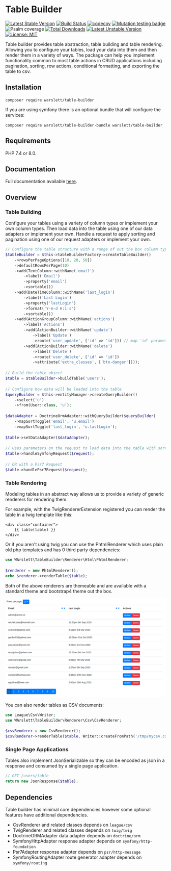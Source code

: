 # Table Builder
[![Latest Stable Version](https://poser.pugx.org/warslett/table-builder/v)](//packagist.org/packages/warslett/table-builder)
[![Build Status](https://circleci.com/gh/warslett/table-builder.png?style=shield)](https://circleci.com/gh/warslett/table-builder)
[![codecov](https://codecov.io/gh/warslett/table-builder/branch/master/graph/badge.svg?token=TLPUHTMP2E)](https://codecov.io/gh/warslett/table-builder)
[![Mutation testing badge](https://img.shields.io/endpoint?style=flat&url=https%3A%2F%2Fbadge-api.stryker-mutator.io%2Fgithub.com%2Fwarslett%2Ftable-builder%2Fmaster)](https://dashboard.stryker-mutator.io/reports/github.com/warslett/table-builder/master)
![Psalm coverage](https://shepherd.dev/github/warslett/table-builder/coverage.svg)
[![Total Downloads](https://poser.pugx.org/warslett/table-builder/downloads)](//packagist.org/packages/warslett/table-builder)
[![Latest Unstable Version](https://poser.pugx.org/warslett/table-builder/v/unstable)](//packagist.org/packages/warslett/table-builder)
[![License: MIT](https://img.shields.io/badge/License-MIT-green.svg)](https://opensource.org/licenses/MIT)

Table builder provides table abstraction, table building and table rendering. Allowing you to configure your tables,
load your data into them and then render them in a variety of ways. The package can help you implement functionality
common to most table actions in CRUD applications including pagination, sorting, row actions, conditional formatting,
and exporting the table to csv.

## Installation
`composer require warslett/table-builder`

If you are using symfony there is an optional bundle that will configure the services:

`composer require warslett/table-builder-bundle warslett/table-builder`

## Requirements
PHP 7.4 or 8.0.

## Documentation
Full documentation available [here](https://github.com/warslett/table-builder/blob/master/docs/en/index.md).

## Overview

### Table Building
Configure your tables using a variety of column types or implement your own column types. Then load data into the table
using one of our data adapters or implement your own. Handle a request to apply sorting and pagination using one of our
request adapters or implement your own.
``` php
// Configure the table structure with a range of out the box column types
$tableBuilder = $this->tableBuilderFactory->createTableBuilder()
    ->rowsPerPageOptions([10, 20, 50])
    ->defaultRowsPerPage(10)
    ->add(TextColumn::withName('email')
        ->label('Email')
        ->property('email')
        ->sortable())
    ->add(DateTimeColumn::withName('last_login')
        ->label('Last Login')
        ->property('lastLogin')
        ->format('Y-m-d H:i:s')
        ->sortable())
    ->add(ActionGroupColumn::withName('actions')
        ->label('Actions')
        ->add(ActionBuilder::withName('update')
            ->label('Update')
            ->route('user_update', ['id' => 'id'])) // map 'id' parameter to property path 'id'
        ->add(ActionBuilder::withName('delete')
            ->label('Delete')
            ->route('user_delete', ['id' => 'id'])
            ->attribute('extra_classes', ['btn-danger'])));

// Build the table object
$table = $tableBuilder->buildTable('users');

// Configure how data will be loaded into the table
$queryBuilder = $this->entityManager->createQueryBuilder()
    ->select('u')
    ->from(User::class, 'u');

$dataAdapter = DoctrineOrmAdapter::withQueryBuilder($queryBuilder)
    ->mapSortToggle('email', 'u.email')
    ->mapSortToggle('last_login', 'u.lastLogin');

$table->setDataAdapter($dataAdapter);

// Uses parameters on the request to load data into the table with sorting and pagination
$table->handleSymfonyRequest($request);

// OR with a Psr7 Request
$table->handlePsr7Request($request);
```

### Table Rendering
Modeling tables in an abstract way allows us to provide a variety of generic renderers for rendering them. 

For example, with the TwigRendererExtension registered you can render the table in a twig template like this:
``` twig
<div class="container">
    {{ table(table) }}
</div>
```

Or if you aren't using twig you can use the PhtmlRenderer which uses plain old php templates and has 0 third party
dependencies:
``` php
use WArslett\TableBuilder\Renderer\Html\PhtmlRenderer;

$renderer = new PhtmlRenderer();
echo $renderer->renderTable($table);
```

Both of the above renderers are themeable and are available with a standard theme and bootstrap4 theme out the box.

![rendered table](https://github.com/warslett/table-builder/raw/master/docs/img/example.png "Rendered Html Table")

You can also render tables as CSV documents:
```php
use League\Csv\Writer;
use WArslett\TableBuilder\Renderer\Csv\CsvRenderer;

$csvRenderer = new CsvRenderer();
$csvRenderer->renderTable($table, Writer::createFromPath('/tmp/mycsv.csv'));
```

### Single Page Applications
Tables also implement JsonSerializable so they can be encoded as json in a response and consumed by a single page
application.

``` php
// GET /users/table
return new JsonResponse($table);
```

## <a name="Dependencies"></a>Dependencies
Table builder has minimal core dependencies however some optional features have additional dependencies.
* CsvRenderer and related classes depends on `league/csv`
* TwigRenderer and related classes depends on `twig/twig`
* DoctrineORMAdapter data adapter depends on `doctrine/orm`
* SymfonyHttpAdapter response adapter depends on `symfony/http-foundation`
* Psr7Adapter response adapter depends on `psr/http-message`
* SymfonyRoutingAdapter route generator adapter depends on `symfony/routing`
